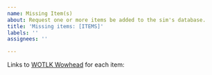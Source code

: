 ```yaml
---
name: Missing Item(s)
about: Request one or more items be added to the sim's database.
title: 'Missing items: [ITEMS]'
labels: ''
assignees: ''

---
```


Links to [WOTLK Wowhead](https://wowhead.com/wotlk/items "https://wowhead.com/wotlk/items") for each item:
